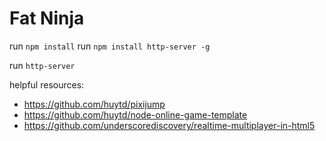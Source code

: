 Fat Ninja
================

run `npm install`
run `npm install http-server -g`

run `http-server`

helpful resources:
 - https://github.com/huytd/pixijump
 - https://github.com/huytd/node-online-game-template
 - https://github.com/underscorediscovery/realtime-multiplayer-in-html5